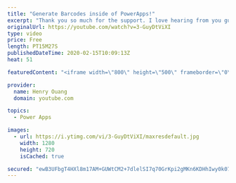 ```yaml
---
title: "Generate Barcodes inside of PowerApps!"
excerpt: "Thank you so much for the support. I love hearing from you guys and will do my best to get back!  In this video, I show you how to use barcodes4.me's free API service to generate unlimited free barcodes inside of PowerApps! Users can decide what information they want to have the barcode value be - could"
originalUrl: https://youtube.com/watch?v=3-GuyDtViXI
type: video
price: Free
length: PT15M27S
publishedDateTime: 2020-02-15T10:09:13Z
heat: 51

featuredContent: "<iframe width=\"800\" height=\"500\" frameborder=\"0\" src=\"https://www.youtube.com/embed/3-GuyDtViXI\" allow=\"accelerometer; autoplay; encrypted-media; gyroscope; picture-in-picture\" allowfullscreen></iframe>"

provider:
  name: Henry Ouang
  domain: youtube.com

topics:
  - Power Apps

images:
  - url: https://i.ytimg.com/vi/3-GuyDtViXI/maxresdefault.jpg
    width: 1280
    height: 720
    isCached: true

secured: "ewB3UFbgT4HXl8m17AM+GUWtCM2+7dlelSI7q70GrKpi2gMKn6KDHhIwy0k07GC1XkHkro3y6Ma5fYPIhQqDEQpfDgkB/uiYxOgklc1Km95I96Ix1PTHOBgiXKRBHy06nTRQbLH8UdmyVZGOvxBax6DR04bG26xNrBXBDpajfzr0VDkAGlHjoU9d0QDaeQNfWWhopv0WJxCRFK52dRaHilvxBoBqCA0bQLVvxXAcvPLpmJK2ZPc00pYAZdxeW7AG6xaOs2OomCAVgRWbTADskVF43Z8zOhqutfzLIloJWdp76DM83DhtIJCxOoSeHa93TwQ2GI+2JC6pkilGakQQnS8vF+DfQMAIVlITJUywIGUhhWllGPSPRkSzt31l9vZ58vTjKTW6/QDpUnuH8l5AIw==;0UWU/mN2H2D/gVzQVmIQKw=="
---
```


